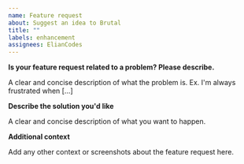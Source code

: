 ```yaml
---
name: Feature request
about: Suggest an idea to Brutal
title: ""
labels: enhancement
assignees: ElianCodes
---
```


**Is your feature request related to a problem? Please describe.**

A clear and concise description of what the problem is. Ex. I'm always frustrated when [...]

**Describe the solution you'd like**

A clear and concise description of what you want to happen.

**Additional context**

Add any other context or screenshots about the feature request here.
